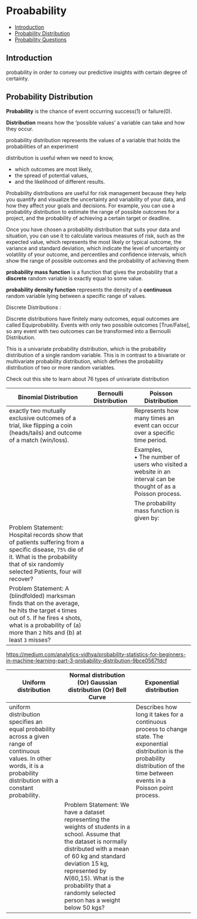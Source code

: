 # Proabability

- [Introduction]()
- [Probability Distribution]()
- [Probability Questions](https://mecha-mind.medium.com/probability-questions-for-ml-interviews-692fadf0ac12)

## Introduction

probability in order to convey our predictive insights with certain degree of certainty.

## Probability Distribution

**Probability** is the chance of event occurring success(1) or failure(0).

**Distribution** means how the ‘possible values’ a variable can take and how they occur.

probability distribution represents the values of a variable that holds the probabilities of an experiment

distribution is useful when we need to know,
- which outcomes are most likely,
- the spread of potential values,
- and the likelihood of different results.

Probability distributions are useful for risk management because they help you quantify and visualize the uncertainty and variability of your data, and how they affect your goals and decisions. For example, you can use a probability distribution to estimate the range of possible outcomes for a project, and the probability of achieving a certain target or deadline.

Once you have chosen a probability distribution that suits your data and situation, you can use it to calculate various measures of risk, such as the expected value, which represents the most likely or typical outcome, the variance and standard deviation, which indicate the level of uncertainty or volatility of your outcome, and percentiles and confidence intervals, which show the range of possible outcomes and the probability of achieving them

**probability mass function** is a function that gives the probability that a **discrete** random variable is exactly equal to some value. 

**probability density function** represents the density of a **continuous** random variable lying between a specific range of values.

Discrete Distributions :

Discrete distributions have finitely many outcomes, equal outcomes are called Equiprobability. Events with only two possible outcomes [True/False], so any event with two outcomes can be transformed into a Bernoulli Distribution.

This is a univariate probability distribution, which is the probability distribution of a single random variable. This is in contrast to a bivariate or multivariate probability distribution, which defines the probability distribution of two or more random variables.

Check out this site to learn about 76 types of univariate distribution

|Binomial Distribution|Bernoulli Distribution|Poisson Distribution|
|---|---|---|
|exactly two mutually exclusive outcomes of a trial, like flipping a coin (heads/tails) and outcome of a match (win/loss). ||Represents how many times an event can occur over a specific time period.|
|||Examples, <br />• The number of users who visited a website in an interval can be thought of as a Poisson process.|
|||The probability mass function is given by:<br/>|
|Problem Statement: Hospital records show that of patients suffering from a specific disease, `75%` die of it. What is the probability that of six randomly selected Patients, four will recover?|||
|Problem Statement: A (blindfolded) marksman finds that on the average, he hits the target `4` times out of `5`. If he fires `4` shots, what is a probability of (a) more than `2` hits and (b) at least `3` misses?|||

https://medium.com/analytics-vidhya/probability-statistics-for-beginners-in-machine-learning-part-3-probability-distribution-9bce0567fdcf

|Uniform distribution |Normal distribution (Or) Gaussian distribution (Or) Bell Curve|Exponential distribution|
|---|---|---|
|uniform distribution specifies an equal probability across a given range of continuous values. In other words, it is a probability distribution with a constant probability.||Describes how long it takes for a continuous process to change state. The exponential distribution is the probability distribution of the time between events in a Poisson point process.|
||Problem Statement: We have a dataset representing the weights of students in a school. Assume that the dataset is normally distributed with a mean of 60 kg and standard deviation 15 kg, represented by 𝑁(60,15). What is the probability that a randomly selected person has a weight below 50 kgs?||
